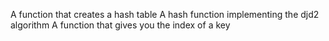 A function that creates a hash table
A hash function implementing the djd2 algorithm
A function that gives you the index of a key
